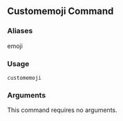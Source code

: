 ## Customemoji Command

### Aliases

emoji

### Usage

`customemoji`

### Arguments

This command requires no arguments.